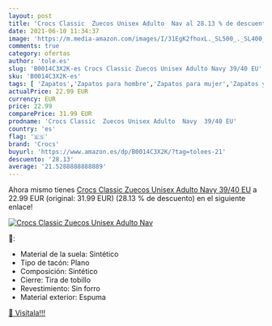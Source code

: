 ```yaml
---
layout: post
title: 'Crocs Classic  Zuecos Unisex Adulto  Nav al 28.13 % de descuento'
date: 2021-06-10 11:34:37
image: 'https://m.media-amazon.com/images/I/31EgK2fhoxL._SL500_._SL400_.jpg'
comments: true
category: ofertas
author: 'tole.es'
slug: 'B0014C3X2K-es Crocs Classic Zuecos Unisex Adulto Navy 39/40 EU'
sku: 'B0014C3X2K-es'
tags: [ 'Zapatos','Zapatos para hombre','Zapatos para mujer','Zapatos y complementos','Zuecos de mujer','Zuecos y mules de mujer','Zuecos y mules para hombre','crocs','zuecos', ]
actualPrice: 22.99 EUR
currency: EUR
price: 22.99
comparePrice: 31.99 EUR
prodname: 'Crocs Classic  Zuecos Unisex Adulto  Navy  39/40 EU'
country: 'es'
flag: '🇪🇸'
brand: 'Crocs'
buyurl: 'https://www.amazon.es/dp/B0014C3X2K/?tag=tolees-21'
descuento: '28.13'
average: '21.5288888888889'
---
```


Ahora mismo tienes [Crocs Classic  Zuecos Unisex Adulto  Navy  39/40 EU](https://www.amazon.es/dp/B0014C3X2K/?tag=tolees-21) a 22.99 EUR (original: 31.99 EUR) (28.13 %  de descuento) en el siguiente enlace!

[![Crocs Classic  Zuecos Unisex Adulto  Nav](https://m.media-amazon.com/images/I/31EgK2fhoxL._SL500_._SL400_.jpg)](https://www.amazon.es/dp/B0014C3X2K/?tag=tolees-21)

🔎:

- Material de la suela: Sintético
- Tipo de tacón: Plano
- Composición: Sintético
- Cierre: Tira de tobillo
- Revestimiento: Sin forro
- Material exterior: Espuma

[🛒 Visítala!!!](https://www.amazon.es/dp/B0014C3X2K/?tag=tolees-21)
